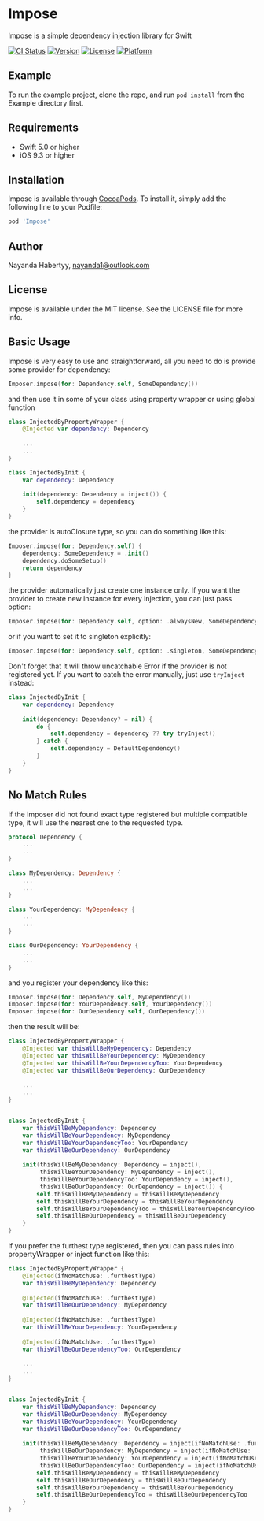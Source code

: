 # Impose

Impose is a simple dependency injection library for Swift

[![CI Status](https://img.shields.io/travis/24823437/Impose.svg?style=flat)](https://travis-ci.org/24823437/Impose)
[![Version](https://img.shields.io/cocoapods/v/Impose.svg?style=flat)](https://cocoapods.org/pods/Impose)
[![License](https://img.shields.io/cocoapods/l/Impose.svg?style=flat)](https://cocoapods.org/pods/Impose)
[![Platform](https://img.shields.io/cocoapods/p/Impose.svg?style=flat)](https://cocoapods.org/pods/Impose)

## Example

To run the example project, clone the repo, and run `pod install` from the Example directory first.

## Requirements

- Swift 5.0 or higher
- iOS 9.3 or higher

## Installation

Impose is available through [CocoaPods](https://cocoapods.org). To install it, simply add the following line to your Podfile:

```ruby
pod 'Impose'
```

## Author

Nayanda Habertyy, nayanda1@outlook.com

## License

Impose is available under the MIT license. See the LICENSE file for more info.

## Basic Usage

Impose is very easy to use and straightforward, all you need to do is provide some provider for dependency:

```swift
Imposer.impose(for: Dependency.self, SomeDependency())
```

and then use it in some of your class using property wrapper or using global function

```swift
class InjectedByPropertyWrapper {
    @Injected var dependency: Dependency
    
    ...
    ...
}

class InjectedByInit {
    var dependency: Dependency
    
    init(dependency: Dependency = inject()) {
        self.dependency = dependency
    }
}
```

the provider is autoClosure type, so you can do something like this:

```swift
Imposer.impose(for: Dependency.self) {
    dependency: SomeDependency = .init()
    dependency.doSomeSetup()
    return dependency
}
```

the provider automatically just create one instance only. If you want the provider to create new instance for every injection, you can just pass option:

```swift
Imposer.impose(for: Dependency.self, option: .alwaysNew, SomeDependency())
```

or if you want to set it to singleton explicitly:

```swift
Imposer.impose(for: Dependency.self, option: .singleton, SomeDependency())
```

Don't forget that it will throw uncatchable Error if the provider is not registered yet. If you want to catch the error manually, just use `tryInject` instead:

```swift
class InjectedByInit {
    var dependency: Dependency
    
    init(dependency: Dependency? = nil) {
        do {
            self.dependency = dependency ?? try tryInject()
        } catch {
            self.dependency = DefaultDependency()
        }
    }
}
```

## No Match Rules

If the Imposer did not found exact type registered but multiple compatible type, it will use the nearest one to the requested type.

```swift
protocol Dependency {
    ...
    ...
}

class MyDependency: Dependency {
    ...
    ...
}

class YourDependency: MyDependency {
    ...
    ...
}

class OurDependency: YourDependency {
    ...
    ...
}
```

and you register your dependency like this:

```swift
Imposer.impose(for: Dependency.self, MyDependency())
Imposer.impose(for: YourDependency.self, YourDependency())
Imposer.impose(for: OurDependency.self, OurDependency())
```
then the result will be:

```swift
class InjectedByPropertyWrapper {
    @Injected var thisWillBeMyDependency: Dependency
    @Injected var thisWillBeYourDependency: MyDependency
    @Injected var thisWillBeYourDependencyToo: YourDependency
    @Injected var thisWillBeOurDependency: OurDependency
    
    ...
    ...
}


class InjectedByInit {
    var thisWillBeMyDependency: Dependency
    var thisWillBeYourDependency: MyDependency
    var thisWillBeYourDependencyToo: YourDependency
    var thisWillBeOurDependency: OurDependency
    
    init(thisWillBeMyDependency: Dependency = inject(),
         thisWillBeYourDependency: MyDependency = inject(),
         thisWillBeYourDependencyToo: YourDependency = inject(),
         thisWillBeOurDependency: OurDependency = inject()) {
        self.thisWillBeMyDependency = thisWillBeMyDependency
        self.thisWillBeYourDependency = thisWillBeYourDependency
        self.thisWillBeYourDependencyToo = thisWillBeYourDependencyToo
        self.thisWillBeOurDependency = thisWillBeOurDependency
    }
}
```

If you prefer the furthest type registered, then you can pass rules into propertyWrapper or inject function like this:

```swift
class InjectedByPropertyWrapper {
    @Injected(ifNoMatchUse: .furthestType) 
    var thisWillBeMyDependency: Dependency
    
    @Injected(ifNoMatchUse: .furthestType) 
    var thisWillBeOurDependency: MyDependency
    
    @Injected(ifNoMatchUse: .furthestType) 
    var thisWillBeYourDependency: YourDependency
    
    @Injected(ifNoMatchUse: .furthestType) 
    var thisWillBeOurDependencyToo: OurDependency
    
    ...
    ...
}


class InjectedByInit {
    var thisWillBeMyDependency: Dependency
    var thisWillBeOurDependency: MyDependency
    var thisWillBeYourDependency: YourDependency
    var thisWillBeOurDependencyToo: OurDependency
    
    init(thisWillBeMyDependency: Dependency = inject(ifNoMatchUse: .furthestType),
         thisWillBeOurDependency: MyDependency = inject(ifNoMatchUse: .furthestType),
         thisWillBeYourDependency: YourDependency = inject(ifNoMatchUse: .furthestType),
         thisWillBeOurDependencyToo: OurDependency = inject(ifNoMatchUse: .furthestType)) {
        self.thisWillBeMyDependency = thisWillBeMyDependency
        self.thisWillBeOurDependency = thisWillBeOurDependency
        self.thisWillBeYourDependency = thisWillBeYourDependency
        self.thisWillBeOurDependencyToo = thisWillBeOurDependencyToo
    }
}
```
